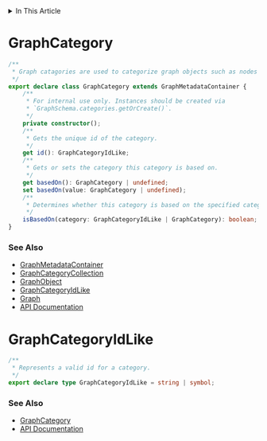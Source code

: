 <details>
<summary>In This Article</summary>
<li><a href="#graphcategory">GraphCategory</a></li>
<li><a href="#graphcategoryidlike">GraphCategoryIdLike</a></li>
</details>

# GraphCategory
```ts
/**
 * Graph catagories are used to categorize graph objects such as nodes or links.
 */
export declare class GraphCategory extends GraphMetadataContainer {
    /**
     * For internal use only. Instances should be created via 
     * `GraphSchema.categories.getOrCreate()`.
     */
    private constructor();
    /**
     * Gets the unique id of the category.
     */
    get id(): GraphCategoryIdLike;
    /**
     * Gets or sets the category this category is based on.
     */
    get basedOn(): GraphCategory | undefined;
    set basedOn(value: GraphCategory | undefined);
    /**
     * Determines whether this category is based on the specified category.
     */
    isBasedOn(category: GraphCategoryIdLike | GraphCategory): boolean;
}
```

### See Also
* [GraphMetadataContainer](graphMetadataContainer.md)
* [GraphCategoryCollection](graphCategoryCollection.md)
* [GraphObject](graphObject.md)
* [GraphCategoryIdLike](#graphcategoryidlike)
* [Graph](graph.md)
* [API Documentation](index.md)

# GraphCategoryIdLike
```ts
/**
 * Represents a valid id for a category.
 */
export declare type GraphCategoryIdLike = string | symbol;
```

### See Also
* [GraphCategory](#graphcategory)
* [API Documentation](index.md)
